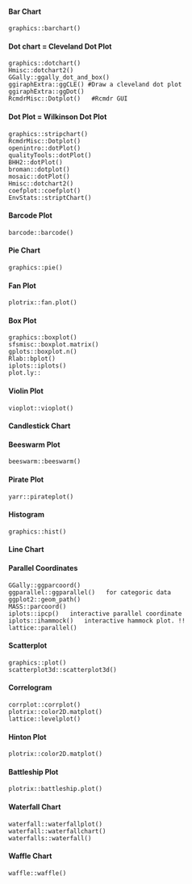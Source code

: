 #### Bar Chart
```
graphics::barchart()

```

#### Dot chart = Cleveland Dot Plot
```
graphics::dotchart()
Hmisc::dotchart2()
GGally::ggally_dot_and_box()
ggiraphExtra::ggCLE() #Draw a cleveland dot plot
ggiraphExtra::ggDot()
RcmdrMisc::Dotplot()   #Rcmdr GUI
```
#### Dot Plot = Wilkinson Dot Plot
```
graphics::stripchart()
RcmdrMisc::Dotplot()
openintro::dotPlot()
qualityTools::dotPlot()
BHH2::dotPlot()
broman::dotplot()
mosaic::dotPlot()
Hmisc::dotchart2()
coefplot::coefplot()
EnvStats::striptChart()
```
#### Barcode Plot
```
barcode::barcode()
```
#### Pie Chart
```
graphics::pie()
```
#### Fan Plot
```
plotrix::fan.plot()
```
#### Box Plot
```
graphics::boxplot()
sfsmisc::boxplot.matrix()
gplots::boxplot.n()
Rlab::bplot()
iplots::iplots()
plot.ly::
```
#### Violin Plot
```
vioplot::vioplot()
```
#### Candlestick Chart
#### Beeswarm Plot
```
beeswarm::beeswarm()
```
#### Pirate Plot
```
yarr::pirateplot()
```
#### Histogram
```
graphics::hist()
```
#### Line Chart
#### Parallel Coordinates
```
GGally::ggparcoord()
ggparallel::ggparallel()   for categoric data
ggplot2::geom_path()
MASS::parcoord()
iplots::ipcp()   interactive parallel coordinate
iplots::ihammock()   interactive hammock plot. !!
lattice::parallel()
```
#### Scatterplot
```
graphics::plot()
scatterplot3d::scatterplot3d()
```
#### Correlogram
```
corrplot::corrplot()
plotrix::color2D.matplot()
lattice::levelplot()
```
#### Hinton Plot
```
plotrix::color2D.matplot()
```
#### Battleship Plot
```
plotrix::battleship.plot()
```
#### Waterfall Chart
```
waterfall::waterfallplot()
waterfall::waterfallchart()
waterfalls::waterfall()
```
#### Waffle Chart
```
waffle::waffle()
```







